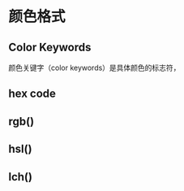 # 颜色格式

## Color Keywords

颜色关键字（color keywords）是具体颜色的标志符，

## hex code

## rgb()

## hsl()

## lch()